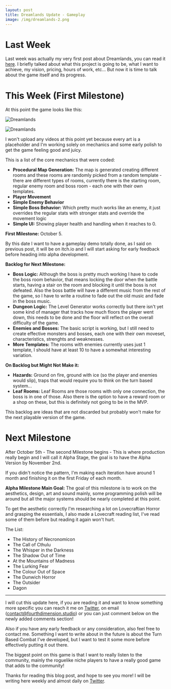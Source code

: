 ```yaml
---
layout: post
title: Dreamlands Update - Gameplay
image: /img/dreamlands-2.png
---
```


# Last Week

Last week was actually my very first post about Dreamlands, you can read it [here](https://fourthdimension.studio/devlog/2018-09-21-what-is-dreamlands/). I briefly talked about what this project is going to be, what I want to achieve, my vision, pricing, hours of work, etc... But now it is time to talk about the game itself and its progress.

# This Week (First Milestone)

At this point the game looks like this:

![Dreamlands](/devlog/img/dreamlands-2/room1.png)

![Dreamlands](/devlog/img/dreamlands-2/room2.png)

I won't upload any videos at this point yet because every art is a placeholder and I'm working solely on mechanics and some early polish to get the game feeling good and juicy.

This is a list of the core mechanics that were coded:
- **Procedural Map Generation:** The map is generated creating different rooms and these rooms are randomly picked from a random template - there are different types of rooms, currently there is the starting room, regular enemy room and boss room - each one with their own templates.
- **Player Movement**
- **Simple Enemy Behavior**
- **Simple Boss Behavior:** Which pretty much works like an enemy, it just overrides the regular stats with stronger stats and override the movement logic
- **Simple UI:** Showing player health and handling when it reaches to 0.

**First Milestone:** October 5.

By this date I want to have a gameplay demo totally done, as I said on previous post, it will be on itch.io and I will start asking for early feedback before heading into alpha development.

**Backlog for Next Milestone:**
- **Boss Logic:** Although the boss is pretty much working I have to code the boss room behavior, that means locking the door when the battle starts, having a stair on the room and blocking it until the boss is not defeated. Also the boss battle will have a different music from the rest of the game, so I have to write a routine to fade out the old music and fade in the boss music.
- **Dungeon Logic:** The Level Generator works correctly but there isn't yet some kind of manager that tracks how much floors the player went down, this needs to be done and the floor will reflect on the overall difficulty of the game.
- **Enemies and Bosses:** The basic script is working, but I still need to create effective monsters and bosses, each one with their own moveset, characteristics, strenghts and weaknesses.
- **More Templates:** The rooms with enemies currently uses just 1 template, I should have at least 10 to have a somewhat interesting variation.

**On Backlog but Might Not Make it:**
- **Hazards:** Ground on fire, ground with ice (so the player and enemies would slip), traps that would require you to think on the turn based system...
- **Leaf Rooms:** Leaf Rooms are those rooms with only one connection, the boss is in one of those. Also there is the option to have a reward room or a shop on these, but this is definitely not going to be in the MVP.

This backlog are ideas that are not discarded but probably won't make for the next playable version of the game.

# Next Milestone

After October 5th - The second Milestone begins - This is where production really begin and I will call it Alpha Stage, the goal is to have the Alpha Version by November 2nd.

If you didn't notice the pattern, I'm making each iteration have around 1 month and finishing it on the first Friday of each month.

**Alpha Milestone Main Goal:** The goal of this milestone is to work on the aesthetics, design, art and sound mainly, some programming polish will be around but all the major systems should be nearly completed at this point.

To get the aesthetic correctly I'm researching a lot on Lovecraftian Horror and grasping the essentials, I also made a Lovecraft reading list, I've read some of them before but reading it again won't hurt.

The List:
- The History of Necronomicon
- The Call of Cthulu
- The Whisper in the Darkness
- The Shadow Out of Time
- At the Mountains of Madness
- The Lurking Fear
- The Colour Out of Space
- The Dunwich Horror
- The Outsider
- Dagon

----------------

I will cut this update here, if you are reading it and want to know something more specific you can reach it me on [Twitter](https://twitter.com/studio_fourth), on email (contact@fourthdimension.studio) or you can just comment below on the newly added comments section!

Also if you have any early feedback or any consideration, also feel free to contact me. Something I want to write about in the future is about the Turn Based Combat I've developed, but I want to test it some more before effectively putting it out there.

The biggest point on this game is that I want to really listen to the community, mainly the roguelike niche players to have a really good game that adds to the community!

Thanks for reading this blog post, and hope to see you more! I will be writing here weekly and almost daily on [Twitter](https://twitter.com/studio_fourth).
